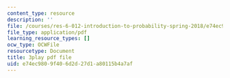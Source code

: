 ```yaml
---
content_type: resource
description: ''
file: /courses/res-6-012-introduction-to-probability-spring-2018/e74ec9809f406d2d27d1a80115b4a7af_YQ26hzI4OJk.pdf
file_type: application/pdf
learning_resource_types: []
ocw_type: OCWFile
resourcetype: Document
title: 3play pdf file
uid: e74ec980-9f40-6d2d-27d1-a80115b4a7af
---
```

